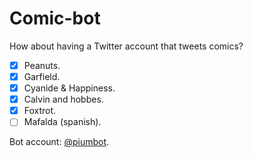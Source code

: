 # Comic-bot

How about having a Twitter account that tweets comics? 

- [x] Peanuts.
- [x] Garfield.
- [x] Cyanide & Happiness.
- [x] Calvin and hobbes.
- [x] Foxtrot.
- [ ] Mafalda (spanish).

Bot account: [@piumbot](https://twitter.com/PiumBot). 

